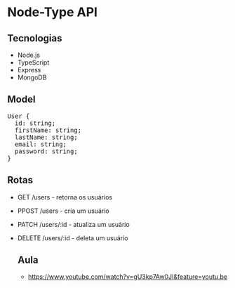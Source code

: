 # Node-Type API


## Tecnologias 

- Node.js
- TypeScript
- Express
- MongoDB


## Model

<pre>
User {
  id: string;
  firstName: string;
  lastName: string;
  email: string;
  password: string;
}</pre>

## Rotas

- GET /users - retorna os usuários 
- PPOST /users - cria um usuário
- PATCH /users/:id - atualiza um usuário
- DELETE /users/:id - deleta um usuário

  ## Aula
  - https://www.youtube.com/watch?v=gU3kp7Aw0JI&feature=youtu.be
